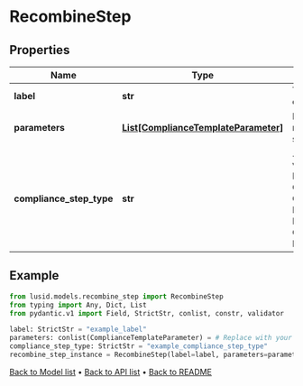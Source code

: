 # RecombineStep

## Properties
Name | Type | Description | Notes
------------ | ------------- | ------------- | -------------
**label** | **str** | The label of the compliance step | 
**parameters** | [**List[ComplianceTemplateParameter]**](ComplianceTemplateParameter.md) | Parameters required for the step | 
**compliance_step_type** | **str** | . The available values are: FilterStep, GroupByStep, GroupFilterStep, BranchStep, RecombineStep, CheckStep, PercentCheckStep | 
## Example

```python
from lusid.models.recombine_step import RecombineStep
from typing import Any, Dict, List
from pydantic.v1 import Field, StrictStr, conlist, constr, validator

label: StrictStr = "example_label"
parameters: conlist(ComplianceTemplateParameter) = # Replace with your value
compliance_step_type: StrictStr = "example_compliance_step_type"
recombine_step_instance = RecombineStep(label=label, parameters=parameters, compliance_step_type=compliance_step_type)

```

[Back to Model list](../README.md#documentation-for-models) &#8226; [Back to API list](../README.md#documentation-for-api-endpoints) &#8226; [Back to README](../README.md)

